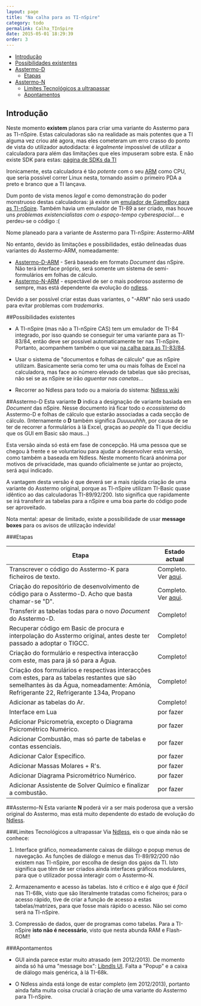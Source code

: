 ```yaml
---
layout: page
title: "Na calha para as TI-nSpire"
category: todo
permalink: Calha_TInSpire
date: 2015-05-01 18:29:39
order: 3
---
```


  * [Introdução](#introdução)
  * [Possibilidades existentes](#possibilidades-existentes)
  * [Asstermo-D](#asstermo-d)
    * [Etapas](#etapas)
  * [Asstermo-N](#asstermo-n)
    * [Limites Tecnológicos a ultrapassar](#limites-tecnológicos-a-ultrapassar)
    * [Apontamentos](#apontamentos)

## Introdução

Neste momento **existem** planos para criar uma variante do Asstermo para as TI-nSpire. Estas calculadoras são na realidade as mais potentes que a TI alguma vez criou até agora, mas eles cometeram um erro crasso do ponto de vista do utilizador autodidacta: é _legalmente_ impossível de utilizar a calculadora para além das limitações que eles impuseram sobre esta. E não existe SDK para estas: [página de SDKs da TI](http://education.ti.com/educationportal/sites/US/productCategory/us_sdk.html)

Ironicamente, esta calculadora é tão _potente_ com o seu [ARM](http://en.wikipedia.org/wiki/ARM_architecture) como CPU, que seria possível correr Linux nesta, tornando assim o primeiro PDA a preto e branco que a TI lançava.

Dum ponto de vista menos _legal_ e como demonstração do poder monstruoso destas calculadoras: já existe um [emulador de GameBoy para as TI-nSpire](http://omnimaga.org/index.php?topic=1301.0). Também havia um emulador de TI-89 a ser criado, mas houve uns _problemas existencialistas com o espaço-tempo cyberespacial_.... e perdeu-se o código :(

Nome planeado para a variante de Asstermo para TI-nSpire: Asstermo-ARM

No entanto, devido às limitações e possibilidades, estão delineadas duas variantes do Asstermo-ARM, nomeadamente:

* [Asstermo-D-ARM](#asstermo-d) - Será baseado em formato _Document_ das nSpire. Não terá interface próprio, será somente um sistema de semi-formulários em folhas de cálculo.
* [Asstermo-N-ARM](#asstermo-n) - espectável de ser o mais poderoso asstermo de sempre, mas está dependente da evolução do [ndless](http://hackspire.unsads.com/wiki/index.php/main_page).

Devido a ser possível criar estas duas variantes, o "-ARM" não será usado para evitar problemas com _trademarks_.


##Possibilidades existentes

* A TI-nSpire (mas não a TI-nSpire CAS) tem um emulador de TI-84 integrado, por isso quando se conseguir ter uma variante para as TI-83/84, então deve ser possível automaticamente ter nas TI-nSpire. Portanto, acompanhem também o que vai [na calha para as TI-83/84](/Calha_TI83_84).

* Usar o sistema de "documentos e folhas de cálculo" que as nSpire utilizam. Basicamente seria como ter uma ou mais folhas de Excel na calculadora, mas face ao número elevado de tabelas que são precisas, não sei se as nSpire se irão <i>aguentar nas canetas</i>...

* Recorrer ao Ndless para todo ou a maioria do sistema: [Ndless wiki](http://hackspire.unsads.com/wiki/index.php/Main_Page)



##Asstermo-D
Esta variante <b>D</b> indica a designação de variante basiada em <i>Document</i> das nSpire. Nesse documento irá ficar todo o <i>ecossistema</i> do Asstermo-D e folhas de cálculo que estarão associadas a cada secção de cálculo. (Internamente o <b>D</b> também significa <i>Duuuuuhhh</i>, por causa de se ter de recorrer a formulários à lá Excel, graças ao <i>people</i> da TI que decidiu que os GUI em Basic são maus...)

Esta versão ainda só está em fase de concepção. Há uma pessoa que se chegou à frente e se voluntariou para ajudar a desenvolver esta versão, como também a baseada em Ndless. Neste momento ficará anónima por motivos de privacidade, mas quando oficialmente se juntar ao projecto, será aqui indicado.

A vantagem desta versão é que deverá ser a mais rápida criação de uma variante do Asstermo original, porque as TI-nSpire utilizam TI-Basic quase idêntico ao das calculadoras TI-89/92/200. Isto significa que rapidamente se irá transferir as tabelas para a nSpire e uma boa parte do código pode ser aproveitado.

Nota mental: apesar de limitado, existe a possibilidade de usar <b>message boxes</b> para os avisos de utilização indevida!


###Etapas

<b>Etapa</b> | <b>Estado actual</b>
--- | ---
Transcrever o código do Asstermo-K para ficheiros de texto. | Completo. Ver [aqui](https://github.com/asstermo/K/tree/master/codigo_em_texto_puro).
Criação do repositório de desenvolvimento de código para o Asstermo-D. Acho que basta chamar-se "D". | Completo. Ver [aqui](https://github.com/asstermo/D/). 
Transferir as tabelas todas para o novo <i>Document</i> do Asstermo-D. | Completo!
Recuperar código em Basic de procura e interpolação do Asstermo original, antes deste ter passado a adoptar o TIGCC. | Completo!
Criação do formulário e respectiva interacção com este, mas para já só para a Água. | Completo!
Criação dos formulários e respectivas interacções com estes, para as tabelas restantes que são semelhantes às da Água, nomeadamente: Amónia, Refrigerante 22, Refrigerante 134a, Propano | Completo!
Adicionar as tabelas do Ar. | Completo!
Interface em Lua | por fazer
Adicionar Psicrometria, excepto o Diagrama Psicrométrico Numérico. | por fazer
Adicionar Combustão, mas só parte de tabelas e contas essenciais. | por fazer
Adicionar Calor Específico. | por fazer
Adicionar Massas Molares + R's. | por fazer
Adicionar Diagrama Psicrométrico Numérico. | por fazer
Adicionar Assistente de Solver Químico e finalizar a combustão. | por fazer


##Asstermo-N
Esta variante <b>N</b> poderá vir a ser mais poderosa que a versão original do Asstermo, mas está muito dependente do estado de evolução do [Ndless](http://hackspire.unsads.com/wiki/index.php/Main_Page).


###Limites Tecnológicos a ultrapassar
Via [Ndless](http://hackspire.unsads.com/wiki/index.php/Main_Page), eis o que ainda não se conhece:

1. Interface gráfico, nomeadamente caixas de diálogo e popup menus de navegação. As funções de diálogo e menus das TI-89/92/200 não existem nas TI-nSpire, por escolha de design dos gajos da TI. Isto significa que têm de ser criados ainda interfaces gráficos modulares, para que o utilizador possa interagir com o Asstermo-N.

2. Armazenamento e acesso às tabelas. Isto é crítico e é algo que é <i>fácil</i> nas TI-68k, visto que são literalmente tratadas como ficheiros; para o acesso rápido, tive de criar a função de acesso a estas tabelas/matrizes, para que fosse mais rápido o acesso. Não sei como será na TI-nSpire.

3. Compressão de dados, quer de programas como tabelas. Para a TI-nSpire <b>isto não é necessário</b>, visto que nesta abunda RAM e Flash-ROM!!


###Apontamentos

* GUI ainda parece estar muito atrasado (em 2012/2013). De momento ainda só há uma "message box": [Libndls UI](http://hackspire.unsads.com/wiki/index.php/Libndls#UI). Falta a "Popup" e a caixa de diálogo mais genérica, à lá TI-68k.

* O Ndless ainda está longe de estar completo (em 2012/2013), portanto ainda falta muita coisa crucial à criação de uma variante do Asstermo para TI-nSpire.
